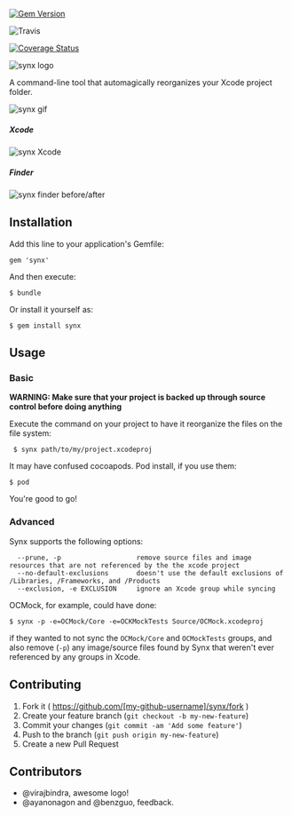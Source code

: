 [![Gem Version](https://badge.fury.io/rb/synx.svg)](http://badge.fury.io/rb/synx)

![Travis](https://travis-ci.org/venmo/synx.svg?branch=master)

[![Coverage Status](https://coveralls.io/repos/venmo/synx/badge.png?branch=master)](https://coveralls.io/r/venmo/synx?branch=master)

![synx logo](https://raw.githubusercontent.com/venmo/synx/marklarr/dev/docs/images/synx-logo.png?token=760261__eyJzY29wZSI6IlJhd0Jsb2I6dmVubW8vc3lueC9tYXJrbGFyci9kZXYvZG9jcy9pbWFnZXMvc3lueC1sb2dvLnBuZyIsImV4cGlyZXMiOjE0MDE5MzExNDF9--6c8a22318eaafed2185cb16d39189dcadb75c742)

A command-line tool that automagically reorganizes your Xcode project folder.

![synx gif](https://raw.githubusercontent.com/venmo/synx/marklarr/dev/docs/images/synx.gif?token=760261__eyJzY29wZSI6IlJhd0Jsb2I6dmVubW8vc3lueC9tYXJrbGFyci9kZXYvZG9jcy9pbWFnZXMvc3lueC5naWYiLCJleHBpcmVzIjoxNDAxODU2NzAyfQ%3D%3D--fc7d8546f3d4860df9024b1ee82ea13b86a2da88)

##### Xcode

![synx Xcode](https://raw.githubusercontent.com/venmo/synx/marklarr/dev/docs/images/synx-Xcode.jpg?token=760261__eyJzY29wZSI6IlJhd0Jsb2I6dmVubW8vc3lueC9tYXJrbGFyci9kZXYvZG9jcy9pbWFnZXMvc3lueC1YY29kZS5qcGciLCJleHBpcmVzIjoxNDAxOTMxMDY5fQ%3D%3D--969e312f6ee33430855c495f25d9f5ff78fa9e96)

##### Finder

![synx finder before/after](https://raw.githubusercontent.com/venmo/synx/marklarr/dev/docs/images/synx-finder-before-after.png?token=760261__eyJzY29wZSI6IlJhd0Jsb2I6dmVubW8vc3lueC9tYXJrbGFyci9kZXYvZG9jcy9pbWFnZXMvc3lueC1maW5kZXItYmVmb3JlLWFmdGVyLnBuZyIsImV4cGlyZXMiOjE0MDE5MzEwOTd9--8cff7616e4af2f6f2eed624623092745184c0235)

## Installation

Add this line to your application's Gemfile:

    gem 'synx'

And then execute:

    $ bundle

Or install it yourself as:

    $ gem install synx

## Usage

### Basic

**WARNING: Make sure that your project is backed up through source control before doing anything**

Execute the command on your project to have it reorganize the files on the file system:

     $ synx path/to/my/project.xcodeproj
     
It may have confused cocoapods. Pod install, if you use them:

    $ pod
    
You're good to go!

### Advanced

Synx supports the following options:

```
  --prune, -p                   remove source files and image resources that are not referenced by the the xcode project
  --no-default-exclusions       doesn't use the default exclusions of /Libraries, /Frameworks, and /Products
  --exclusion, -e EXCLUSION     ignore an Xcode group while syncing
```

OCMock, for example, could have done:

    $ synx -p -e=OCMock/Core -e=OCKMockTests Source/OCMock.xcodeproj

if they wanted to not sync the `OCMock/Core` and `OCMockTests` groups, and also remove (`-p`) any image/source files found by Synx that weren't ever referenced by any groups in Xcode.

## Contributing

1. Fork it ( https://github.com/[my-github-username]/synx/fork )
2. Create your feature branch (`git checkout -b my-new-feature`)
3. Commit your changes (`git commit -am 'Add some feature'`)
4. Push to the branch (`git push origin my-new-feature`)
5. Create a new Pull Request

## Contributors

* @virajbindra, awesome logo!
* @ayanonagon and @benzguo, feedback.
